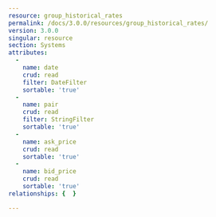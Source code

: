 ```yaml
---
resource: group_historical_rates
permalink: /docs/3.0.0/resources/group_historical_rates/
version: 3.0.0
singular: resource
section: Systems
attributes:
  -
    name: date
    crud: read
    filter: DateFilter
    sortable: 'true'
  -
    name: pair
    crud: read
    filter: StringFilter
    sortable: 'true'
  -
    name: ask_price
    crud: read
    sortable: 'true'
  -
    name: bid_price
    crud: read
    sortable: 'true'
relationships: {  }

---
```

